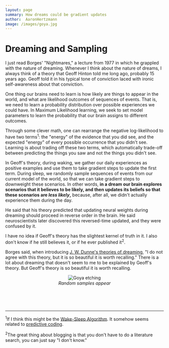 ```yaml
---
layout: page
summary: How dreams could be gradient updates
author:  AaronHertzmann
image: /images/goya.jpg
---
```


# Dreaming and Sampling

I just read Borges' "Nightmares," a lecture from 1977 in which he grappled with the nature of dreaming. Whenever I think about the nature of dreams, I always think of a theory that Geoff Hinton told me long ago, probably 15 years ago. Geoff told it in his typical tone of conviction laced with ironic self-awareness about that conviction.

One thing our brains need to learn is how likely are things to appear in the world, and what are likelihood outcomes of sequences of events. That is, we need to learn a probability distribution over possible experiences we could have.  In Maximum Likelihood learning, we seek to set model parameters to learn the probability that our brain assigns to different outcomes.

Through some clever math, one can rearrange the negative log-likelihood to have two terms<sup>1</sup>: the "energy" of the evidence that you did see, and the expected "energy" of every possible occurrence that you didn't see. Learning is about trading off these two terms, which automatically trade-off between predicting the things you saw and not the things you didn't see.

In Geoff's theory, during waking, we gather our daily experiences as positive examples and use them to take gradient steps to update the first term.  During sleep, we randomly sample sequences of events from our current model of the world, so that we can take gradient steps to downweight these scenarios. In other words, **in a dream our brain explores scenarios that it believes to be likely, and then updates its beliefs so that these scenarios are _less likely_,** because, after all, we didn't actually experience them during the day. 

He said that his theory predicted that updating neural weights during dreaming should proceed in reverse order in the brain. He said neuroscientists later discovered this reversed-time updated, and they were confused by it.

I have no idea if Geoff's theory has the slightest kernel of truth in it. I also don't know if he still believes it, or if he ever published it<sup>2</sup>.

Borges said, when introducing [J. W. Dunne's theories of dreaming](https://en.wikipedia.org/wiki/An_Experiment_with_Time), "I do not agree with this theory, but it is so beautiful it is worth recalling."  There is a lot about dreaming that doesn't seem to me to be explained by Geoff's theory.  But Geoff's theory is so beautiful it is worth recalling.

<center>
<figure>
  <img src="../../../images/goya.jpg" alt="Goya etching"/>
  <figcaption align="center"><i>Random samples appear</i></figcaption>
</figure>
</center>


<BR>
<BR>
<BR>

---

<sup>1</sup>If I think this might be the [Wake-Sleep Algorithm](https://en.wikipedia.org/wiki/Wake-sleep_algorithm). It somehow seems related to [predictive coding](https://en.wikipedia.org/wiki/Predictive_coding).

<sup>2</sup>The great thing about blogging is that you don't have to do a literature search, you can just say "I don't know."